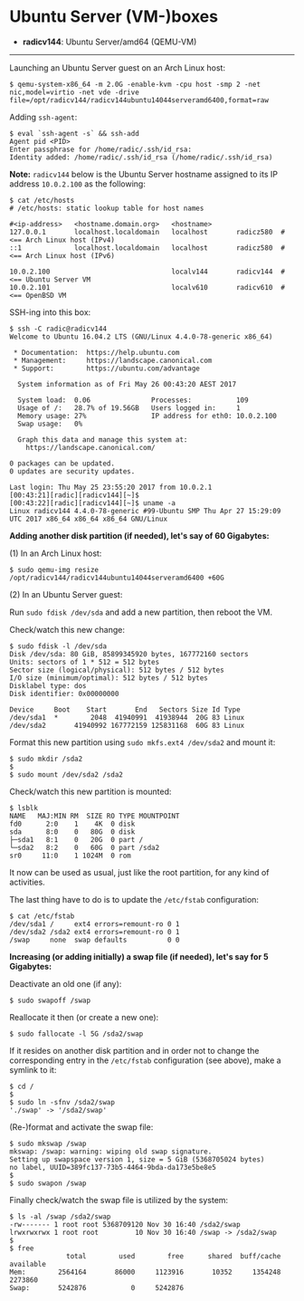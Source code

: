 # Ubuntu Server (VM-)boxes

* **radicv144**: Ubuntu Server/amd64 (QEMU-VM)

---

Launching an Ubuntu Server guest on an Arch Linux host:

```
$ qemu-system-x86_64 -m 2.0G -enable-kvm -cpu host -smp 2 -net nic,model=virtio -net vde -drive file=/opt/radicv144/radicv144ubuntu14044serveramd6400,format=raw
```

Adding `ssh-agent`:

```
$ eval `ssh-agent -s` && ssh-add
Agent pid <PID>
Enter passphrase for /home/radic/.ssh/id_rsa:
Identity added: /home/radic/.ssh/id_rsa (/home/radic/.ssh/id_rsa)
```

**Note:** `radicv144` below is the Ubuntu Server hostname assigned to its IP address `10.0.2.100` as the following:

```
$ cat /etc/hosts
# /etc/hosts: static lookup table for host names

#<ip-address>   <hostname.domain.org>   <hostname>
127.0.0.1       localhost.localdomain   localhost       radicz580  # <== Arch Linux host (IPv4)
::1             localhost.localdomain   localhost       radicz580  # <== Arch Linux host (IPv6)

10.0.2.100                              localv144       radicv144  # <== Ubuntu Server VM
10.0.2.101                              localv610       radicv610  # <== OpenBSD VM
```

SSH-ing into this box:

```
$ ssh -C radic@radicv144
Welcome to Ubuntu 16.04.2 LTS (GNU/Linux 4.4.0-78-generic x86_64)

 * Documentation:  https://help.ubuntu.com
 * Management:     https://landscape.canonical.com
 * Support:        https://ubuntu.com/advantage

  System information as of Fri May 26 00:43:20 AEST 2017

  System load:  0.06               Processes:           109
  Usage of /:   28.7% of 19.56GB   Users logged in:     1
  Memory usage: 27%                IP address for eth0: 10.0.2.100
  Swap usage:   0%

  Graph this data and manage this system at:
    https://landscape.canonical.com/

0 packages can be updated.
0 updates are security updates.

Last login: Thu May 25 23:55:20 2017 from 10.0.2.1
[00:43:21][radic][radicv144][~]$
[00:43:22][radic][radicv144][~]$ uname -a
Linux radicv144 4.4.0-78-generic #99-Ubuntu SMP Thu Apr 27 15:29:09 UTC 2017 x86_64 x86_64 x86_64 GNU/Linux
```

**Adding another disk partition (if needed), let's say of 60 Gigabytes:**

(1) In an Arch Linux host:

```
$ sudo qemu-img resize /opt/radicv144/radicv144ubuntu14044serveramd6400 +60G
```

(2) In an Ubuntu Server guest:

Run `sudo fdisk /dev/sda` and add a new partition, then reboot the VM.

Check/watch this new change:

```
$ sudo fdisk -l /dev/sda
Disk /dev/sda: 80 GiB, 85899345920 bytes, 167772160 sectors
Units: sectors of 1 * 512 = 512 bytes
Sector size (logical/physical): 512 bytes / 512 bytes
I/O size (minimum/optimal): 512 bytes / 512 bytes
Disklabel type: dos
Disk identifier: 0x00000000

Device     Boot    Start       End   Sectors Size Id Type
/dev/sda1  *        2048  41940991  41938944  20G 83 Linux
/dev/sda2       41940992 167772159 125831168  60G 83 Linux
```

Format this new partition using `sudo mkfs.ext4 /dev/sda2` and mount it:

```
$ sudo mkdir /sda2
$
$ sudo mount /dev/sda2 /sda2
```

Check/watch this new partition is mounted:

```
$ lsblk
NAME   MAJ:MIN RM  SIZE RO TYPE MOUNTPOINT
fd0      2:0    1    4K  0 disk
sda      8:0    0   80G  0 disk
├─sda1   8:1    0   20G  0 part /
└─sda2   8:2    0   60G  0 part /sda2
sr0     11:0    1 1024M  0 rom
```

It now can be used as usual, just like the root partition, for any kind of activities.

The last thing have to do is to update the `/etc/fstab` configuration:

```
$ cat /etc/fstab
/dev/sda1 /     ext4 errors=remount-ro 0 1
/dev/sda2 /sda2 ext4 errors=remount-ro 0 1
/swap     none  swap defaults          0 0
```

**Increasing (or adding initially) a swap file (if needed), let's say for 5 Gigabytes:**

Deactivate an old one (if any):

```
$ sudo swapoff /swap
```

Reallocate it then (or create a new one):

```
$ sudo fallocate -l 5G /sda2/swap
```

If it resides on another disk partition and in order not to change the corresponding entry in the `/etc/fstab` configuration (see above), make a symlink to it:

```
$ cd /
$
$ sudo ln -sfnv /sda2/swap
'./swap' -> '/sda2/swap'
```

(Re-)format and activate the swap file:

```
$ sudo mkswap /swap
mkswap: /swap: warning: wiping old swap signature.
Setting up swapspace version 1, size = 5 GiB (5368705024 bytes)
no label, UUID=389fc137-73b5-4464-9bda-da173e5be8e5
$
$ sudo swapon /swap
```

Finally check/watch the swap file is utilized by the system:

```
$ ls -al /swap /sda2/swap
-rw------- 1 root root 5368709120 Nov 30 16:40 /sda2/swap
lrwxrwxrwx 1 root root         10 Nov 30 16:40 /swap -> /sda2/swap
$
$ free
              total        used        free      shared  buff/cache   available
Mem:        2564164       86000     1123916       10352     1354248     2273860
Swap:       5242876           0     5242876
```
